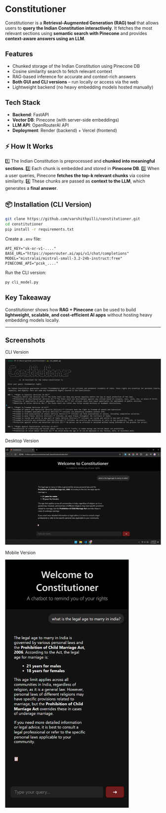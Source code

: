 # Constitutioner

Constitutioner is a **Retrieval-Augmented Generation (RAG) tool** that allows users to **query the Indian Constitution interactively**.
It fetches the most relevant sections using **semantic search with Pinecone** and provides **context-aware answers using an LLM**.

##  Features

* Chunked storage of the Indian Constitution using Pinecone DB
* Cosine similarity search to fetch relevant context
* RAG-based inference for accurate and context-rich answers
* **Both GUI and CLI versions** – run locally or access via the web
* Lightweight backend (no heavy embedding models hosted manually)

##  Tech Stack

* **Backend**: FastAPI
* **Vector DB**: Pinecone (with server-side embeddings)
* **LLM API**: OpenRouterAI API
* **Deployment**: Render (backend) + Vercel (frontend)

## ⚡ How It Works

1️⃣ The Indian Constitution is preprocessed and **chunked into meaningful sections**.
2️⃣ Each chunk is embedded and stored in **Pinecone DB**.
3️⃣ When a user queries, Pinecone **fetches the top-k relevant chunks** via cosine similarity.
4️⃣ These chunks are passed as **context to the LLM**, which generates a **final answer**.

## 📦 Installation (CLI Version)

```bash
git clone https://github.com/varshithpilli/constitutioner.git
cd constitutioner
pip install -r requirements.txt
```

Create a `.env` file:

```
API_KEY="sk-or-v1-...."
BASE_URL="https://openrouter.ai/api/v1/chat/completions"
MODEL="mistralai/mistral-small-3.2-24b-instruct:free"
PINECONE_API="pcsk_...."
```

Run the CLI version:

```bash
py cli_model.py
```

## Key Takeaway

Constitutioner shows how **RAG + Pinecone** can be used to build **lightweight, scalable, and cost-efficient AI apps** without hosting heavy embedding models locally.

---

## Screenshots

CLI Version

<img src="./imgs/cli.png" width="800">

Desktop Version

<img src="./imgs/laptop.png" width="800">

Mobile Version

<img src="./imgs/mobile.png" width="400">
